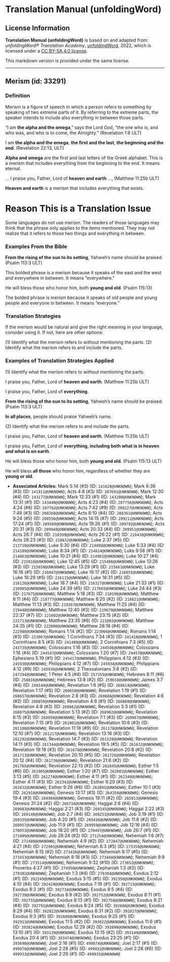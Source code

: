 # Translation Manual (unfoldingWord)

## License Information

**Translation Manual (unfoldingWord)** is based on and adapted from: _unfoldingWord® Translation Academy_, [unfoldingWord](https://unfoldingword.org/utw), 2022, which is licensed under a [CC BY-SA 4.0 license](https://creativecommons.org/licenses/by-sa/4.0/legalcode.en).

This markdown version is provided under the same license.



--------------------------------

## Merism (id: 33291)

### Definition

Merism is a figure of speech in which a person refers to something by speaking of two extreme parts of it. By referring to the extreme parts, the speaker intends to include also everything in between those parts.

“I am **the alpha and the omega**,” says the Lord God, “the one who is, and who was, and who is to come, the Almighty.” (Revelation 1:8 ULT)

I am **the alpha and the omega**, **the first and the last**, **the beginning and the end**. (Revelation 22:13, ULT)

**Alpha and omega** are the first and last letters of the Greek alphabet. This is a merism that includes everything from the beginning to the end. It means eternal.

… I praise you, Father, Lord of **heaven and earth** …, (Matthew 11:25b ULT)

**Heaven and earth** is a merism that includes everything that exists.

Reason This is a Translation Issue
==================================

Some languages do not use merism. The readers of those languages may think that the phrase only applies to the items mentioned. They may not realize that it refers to those two things and everything in between.

### Examples From the Bible

**From the rising of the sun to its setting**, Yahweh’s name should be praised. (Psalm 113:3 ULT)

This bolded phrase is a merism because it speaks of the east and the west and everywhere in between. It means “everywhere.”

He will bless those who honor him, both **young and old**. (Psalm 115:13\)

The bolded phrase is merism because it speaks of old people and young people and everyone in between. It means “everyone.”

### Translation Strategies

If the merism would be natural and give the right meaning in your language, consider using it. If not, here are other options:

(1\) Identify what the merism refers to without mentioning the parts. (2\) Identify what the merism refers to and include the parts.

### Examples of Translation Strategies Applied

(1\) Identify what the merism refers to without mentioning the parts.

I praise you, Father, Lord of **heaven and earth**. (Matthew 11:25b ULT)

I praise you, Father, Lord of **everything**.

**From the rising of the sun to its setting**, Yahweh’s name should be praised. (Psalm 113:3 ULT)

**In all places**, people should praise Yahweh’s name.

(2\) Identify what the merism refers to and include the parts.

I praise you, Father, Lord of **heaven and earth**. (Matthew 11:25b ULT)

I praise you, Father, Lord of **everything, including both what is in heaven and what is on earth**.

He will bless those who honor him, both **young and old**. (Psalm 115:13 ULT)

He will bless **all those** who honor him, regardless of whether they are **young or old**.

* **Associated Articles:** Mark 5:14 (#3) (ID: `141628@UNKNOWN`); Mark 6:36 (#3) (ID: `141911@UNKNOWN`); Acts 4:8 (#3) (ID: `207691@UNKNOWN`); Mark 12:30 (#4) (ID: `143177@UNKNOWN`); Mark 12:33 (#1) (ID: `143200@UNKNOWN`); Mark 13:31 (#1) (ID: `143440@UNKNOWN`); Acts 4:23 (#4) (ID: `207756@UNKNOWN`); Acts 4:24 (#6) (ID: `207762@UNKNOWN`); Acts 7:42 (#9) (ID: `208227@UNKNOWN`); Acts 7:49 (#3) (ID: `208268@UNKNOWN`); Acts 8:10 (#4) (ID: `208361@UNKNOWN`); Acts 9:24 (#5) (ID: `208556@UNKNOWN`); Acts 14:15 (#7) (ID: `209212@UNKNOWN`); Acts 17:24 (#1) (ID: `209580@UNKNOWN`); Acts 19:26 (#1) (ID: `209792@UNKNOWN`); Acts 20:31 (#3) (ID: `209940@UNKNOWN`); Acts 20:33 (#4) (ID: `209951@UNKNOWN`); Acts 26:7 (#4) (ID: `210399@UNKNOWN`); Acts 26:22 (#1) (ID: `210438@UNKNOWN`); Acts 28:23 (#3) (ID: `210632@UNKNOWN`); Luke 2:37 (#5) (ID: `213718@UNKNOWN`); Luke 5:30 (#4) (ID: `214098@UNKNOWN`); Luke 5:33 (#4) (ID: `214109@UNKNOWN`); Luke 8:34 (#1) (ID: `214614@UNKNOWN`); Luke 9:58 (#1) (ID: `214863@UNKNOWN`); Luke 10:21 (#4) (ID: `214981@UNKNOWN`); Luke 10:27 (#4) (ID: `215018@UNKNOWN`); Luke 12:45 (#5) (ID: `215486@UNKNOWN`); Luke 13:26 (#3) (ID: `215650@UNKNOWN`); Luke 13:29 (#1) (ID: `215663@UNKNOWN`); Luke 16:16 (#1) (ID: `216047@UNKNOWN`); Luke 16:17 (#2) (ID: `216055@UNKNOWN`); Luke 16:29 (#5) (ID: `216115@UNKNOWN`); Luke 16:31 (#5) (ID: `216126@UNKNOWN`); Luke 18:7 (#4) (ID: `216327@UNKNOWN`); Luke 21:33 (#1) (ID: `216985@UNKNOWN`); Luke 24:39 (#5) (ID: `217665@UNKNOWN`); Luke 24:44 (#3) (ID: `217675@UNKNOWN`); Matthew 5:18 (#3) (ID: `218198@UNKNOWN`); Matthew 8:11 (#4) (ID: `218777@UNKNOWN`); Matthew 8:20 (#2) (ID: `218821@UNKNOWN`); Matthew 11:13 (#3) (ID: `219367@UNKNOWN`); Matthew 11:25 (#4) (ID: `219448@UNKNOWN`); Matthew 12:40 (#3) (ID: `219670@UNKNOWN`); Matthew 22:37 (#7) (ID: `221602@UNKNOWN`); Matthew 23:15 (#2) (ID: `221713@UNKNOWN`); Matthew 23:35 (#6) (ID: `221803@UNKNOWN`); Matthew 24:35 (#1) (ID: `222000@UNKNOWN`); Matthew 28:18 (#4) (ID: `222980@UNKNOWN`); Romans 1:14 (#2) (ID: `223066@UNKNOWN`); Romans 1:14 (#3) (ID: `223067@UNKNOWN`); 1 Corinthians 7:34 (#3) (ID: `241418@UNKNOWN`); 1 Corinthians 8:5 (#3) (ID: `241489@UNKNOWN`); 2 Corinthians 7:3 (#5) (ID: `243735@UNKNOWN`); Colossians 1:16 (#3) (ID: `244546@UNKNOWN`); Colossians 1:16 (#4) (ID: `244547@UNKNOWN`); Colossians 1:20 (#7) (ID: `244570@UNKNOWN`); Ephesians 5:19 (#1) (ID: `245417@UNKNOWN`); Philippians 4:12 (#3) (ID: `245930@UNKNOWN`); Philippians 4:12 (#7) (ID: `245934@UNKNOWN`); Philippians 4:12 (#9) (ID: `245936@UNKNOWN`); 2 Thessalonians 3:8 (#2) (ID: `247294@UNKNOWN`); 1 Peter 4:5 (#4) (ID: `257355@UNKNOWN`); Hebrews 8:11 (#6) (ID: `258816@UNKNOWN`); Hebrews 13:8 (#2) (ID: `259658@UNKNOWN`); James 3:7 (#4) (ID: `260144@UNKNOWN`); Revelation 1:8 (#5) (ID: `260614@UNKNOWN`); Revelation 1:17 (#5) (ID: `260650@UNKNOWN`); Revelation 1:19 (#1) (ID: `260657@UNKNOWN`); Revelation 2:8 (#3) (ID: `260686@UNKNOWN`); Revelation 4:6 (#2) (ID: `260859@UNKNOWN`); Revelation 4:8 (#1) (ID: `260860@UNKNOWN`); Revelation 4:8 (#3) (ID: `260862@UNKNOWN`); Revelation 5:3 (#1) (ID: `260875@UNKNOWN`); Revelation 5:13 (#2) (ID: `260902@UNKNOWN`); Revelation 6:15 (#3) (ID: `260959@UNKNOWN`); Revelation 7:1 (#3) (ID: `260967@UNKNOWN`); Revelation 7:15 (#1) (ID: `261001@UNKNOWN`); Revelation 10:6 (#3) (ID: `261108@UNKNOWN`); Revelation 11:18 (#9) (ID: `261178@UNKNOWN`); Revelation 12:10 (#7) (ID: `261217@UNKNOWN`); Revelation 13:16 (#3) (ID: `261292@UNKNOWN`); Revelation 14:7 (#3) (ID: `261329@UNKNOWN`); Revelation 14:11 (#3) (ID: `261344@UNKNOWN`); Revelation 19:5 (#5) (ID: `261632@UNKNOWN`); Revelation 19:18 (#3) (ID: `261678@UNKNOWN`); Revelation 20:8 (#2) (ID: `261713@UNKNOWN`); Revelation 20:10 (#5) (ID: `261726@UNKNOWN`); Revelation 20:12 (#4) (ID: `261736@UNKNOWN`); Revelation 21:6 (#2) (ID: `261765@UNKNOWN`); Revelation 22:13 (#2) (ID: `261845@UNKNOWN`); Esther 1:5 (#6) (ID: `261905@UNKNOWN`); Esther 1:20 (#7) (ID: `262002@UNKNOWN`); Esther 3:13 (#5) (ID: `262274@UNKNOWN`); Esther 4:11 (#1) (ID: `262340@UNKNOWN`); Esther 4:11 (#3) (ID: `262342@UNKNOWN`); Esther 9:20 (#3) (ID: `262832@UNKNOWN`); Esther 9:28 (#6) (ID: `262891@UNKNOWN`); Esther 10:1 (#3) (ID: `262918@UNKNOWN`); Genesis 13:17 (#3) (ID: `264358@UNKNOWN`); Genesis 19:4 (#3) (ID: `264984@UNKNOWN`); Genesis 19:11 (#2) (ID: `265013@UNKNOWN`); Genesis 31:24 (#2) (ID: `266716@UNKNOWN`); Haggai 2:6 (#4) (ID: `269083@UNKNOWN`); Haggai 2:21 (#3) (ID: `269145@UNKNOWN`); Haggai 2:22 (#3) (ID: `269148@UNKNOWN`); Job 2:7 (#4) (ID: `269251@UNKNOWN`); Job 3:19 (#1) (ID: `269335@UNKNOWN`); Job 4:20 (#1) (ID: `269416@UNKNOWN`); Job 11:8 (#2) (ID: `269957@UNKNOWN`); Job 11:9 (#1) (ID: `269959@UNKNOWN`); Job 12:16 (#4) (ID: `270053@UNKNOWN`); Job 18:20 (#1) (ID: `270497@UNKNOWN`); Job 26:7 (#1) (ID: `271089@UNKNOWN`); Job 28:24 (#2) (ID: `271254@UNKNOWN`); Nehemiah 1:6 (#7) (ID: `272480@UNKNOWN`); Nehemiah 4:9 (#2) (ID: `272847@UNKNOWN`); Nehemiah 4:21 (#4) (ID: `272905@UNKNOWN`); Nehemiah 8:3 (#5) (ID: `273359@UNKNOWN`); Nehemiah 8:15 (#2) (ID: `273436@UNKNOWN`); Nehemiah 8:17 (#5) (ID: `273453@UNKNOWN`); Nehemiah 8:18 (#3) (ID: `273460@UNKNOWN`); Nehemiah 9:9 (#1) (ID: `273514@UNKNOWN`); Nehemiah 9:32 (#10) (ID: `273652@UNKNOWN`); Proverbs 4:27 (#1) (ID: `274950@UNKNOWN`); Zephaniah 1:3 (#2) (ID: `279302@UNKNOWN`); Zephaniah 1:3 (#4) (ID: `279304@UNKNOWN`); Exodus 2:12 (#1) (ID: `392249@UNKNOWN`); Exodus 3:15 (#5) (ID: `392356@UNKNOWN`); Exodus 4:10 (#4) (ID: `392429@UNKNOWN`); Exodus 7:19 (#1) (ID: `392715@UNKNOWN`); Exodus 8:3 (#1) (ID: `392734@UNKNOWN`); Exodus 8:5 (#4) (ID: `392739@UNKNOWN`); Exodus 8:9 (#2) (ID: `392752@UNKNOWN`); Exodus 8:11 (#1) (ID: `392755@UNKNOWN`); Exodus 8:13 (#1) (ID: `392758@UNKNOWN`); Exodus 8:21 (#4) (ID: `392791@UNKNOWN`); Exodus 8:24 (#5) (ID: `392806@UNKNOWN`); Exodus 8:29 (#4) (ID: `392822@UNKNOWN`); Exodus 8:31 (#2) (ID: `392827@UNKNOWN`); Exodus 9:3 (#5) (ID: `392840@UNKNOWN`); Exodus 9:25 (#1) (ID: `392913@UNKNOWN`); Exodus 11:5 (#2) (ID: `393022@UNKNOWN`); Exodus 11:6 (#1) (ID: `393024@UNKNOWN`); Exodus 12:29 (#2) (ID: `393090@UNKNOWN`); Exodus 13:10 (#1) (ID: `393139@UNKNOWN`); Exodus 13:15 (#2) (ID: `393149@UNKNOWN`); Exodus 20:4 (#1) (ID: `393474@UNKNOWN`); Exodus 23:25 (#1) (ID: `393690@UNKNOWN`); Joel 2:16 (#1) (ID: `499874@UNKNOWN`); Joel 2:17 (#1) (ID: `499878@UNKNOWN`); Joel 2:28 (#5) (ID: `499932@UNKNOWN`); Joel 2:28 (#6) (ID: `499933@UNKNOWN`); Joel 2:29 (#1) (ID: `499935@UNKNOWN`)

